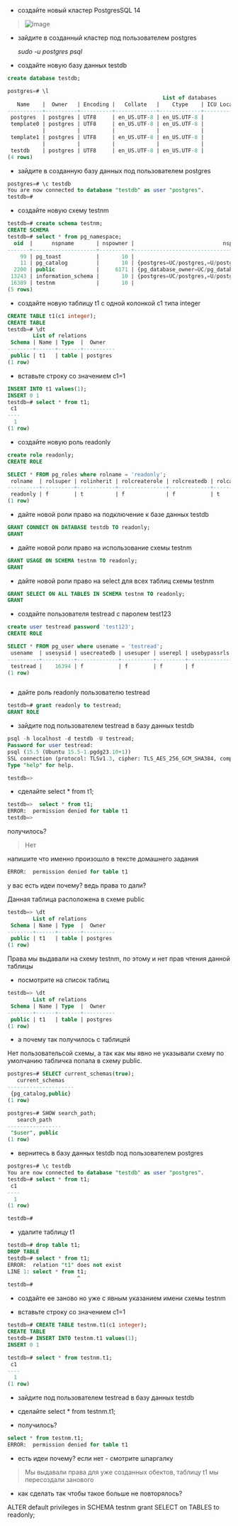 * создайте новый кластер PostgresSQL 14
  
>![image](https://github.com/VyacheslavIT/postgre/assets/136000255/8a1ff850-efb8-4d33-b188-77236f5280d4)

* зайдите в созданный кластер под пользователем postgres
  
  *sudo -u postgres psql*
  
*   создайте новую базу данных testdb

``` sql
create database testdb;
```


```sql
postgres=# \l
                                                 List of databases
   Name    |  Owner   | Encoding |   Collate   |    Ctype    | ICU Locale | Locale Provider |   Access privileges   
-----------+----------+----------+-------------+-------------+------------+-----------------+-----------------------
 postgres  | postgres | UTF8     | en_US.UTF-8 | en_US.UTF-8 |            | libc            | 
 template0 | postgres | UTF8     | en_US.UTF-8 | en_US.UTF-8 |            | libc            | =c/postgres          +
           |          |          |             |             |            |                 | postgres=CTc/postgres
 template1 | postgres | UTF8     | en_US.UTF-8 | en_US.UTF-8 |            | libc            | =c/postgres          +
           |          |          |             |             |            |                 | postgres=CTc/postgres
 testdb    | postgres | UTF8     | en_US.UTF-8 | en_US.UTF-8 |            | libc            | 
(4 rows)
```

* зайдите в созданную базу данных под пользователем postgres
  
```sql
postgres=# \c testdb
You are now connected to database "testdb" as user "postgres".
testdb=# 
``` 

* создайте новую схему testnm
  
```sql
testdb=# create schema testnm;
CREATE SCHEMA
testdb=# select * from pg_namespace;
  oid  |      nspname       | nspowner |                            nspacl                             
-------+--------------------+----------+---------------------------------------------------------------
    99 | pg_toast           |       10 | 
    11 | pg_catalog         |       10 | {postgres=UC/postgres,=U/postgres}
  2200 | public             |     6171 | {pg_database_owner=UC/pg_database_owner,=U/pg_database_owner}
 13243 | information_schema |       10 | {postgres=UC/postgres,=U/postgres}
 16389 | testnm             |       10 | 
(5 rows)
```

* создайте новую таблицу t1 с одной колонкой c1 типа integer
```sql
CREATE TABLE t1(c1 integer);
CREATE TABLE
testdb=# \dt
        List of relations
 Schema | Name | Type  |  Owner   
--------+------+-------+----------
 public | t1   | table | postgres
(1 row)
```
* вставьте строку со значением c1=1
  
```sql
INSERT INTO t1 values(1);
INSERT 0 1
testdb=# select * from t1;
 c1 
----
  1
(1 row)
```
* создайте новую роль readonly


  
```sql
create role readonly;
CREATE ROLE

SELECT * FROM pg_roles where rolname = 'readonly';
 rolname  | rolsuper | rolinherit | rolcreaterole | rolcreatedb | rolcanlogin | rolreplication | rolconnlimit | rolpassword | rolvaliduntil | rolbypassrls | rolconfig |  oid  
----------+----------+------------+---------------+-------------+-------------+----------------+--------------+-------------+---------------+--------------+-----------+-------
 readonly | f        | t          | f             | f           | t           | f              |           -1 | ********    |               | f            |           | 16393
(1 row)


```
* дайте новой роли право на подключение к базе данных testdb
  
```sql
GRANT CONNECT ON DATABASE testdb TO readonly;
GRANT
```
* дайте новой роли право на использование схемы testnm
  
```sql  
GRANT USAGE ON SCHEMA testnm TO readonly;
GRANT
```

* дайте новой роли право на select для всех таблиц схемы testnm

```sql
GRANT SELECT ON ALL TABLES IN SCHEMA testnm TO readonly;
GRANT
```
* создайте пользователя testread с паролем test123

```sql
create user testread password 'test123';
CREATE ROLE

SELECT * FROM pg_user where usename = 'testread';
 usename  | usesysid | usecreatedb | usesuper | userepl | usebypassrls |  passwd  | valuntil | useconfig 
----------+----------+-------------+----------+---------+--------------+----------+----------+-----------
 testread |    16394 | f           | f        | f       | f            | ******** |          | 
(1 row)



``` 
  
* дайте роль readonly пользователю testread
  
```sql
testdb=# grant readonly to testread;
GRANT ROLE
```

* зайдите под пользователем testread в базу данных testdb

 ```sql
psql -h localhost -d testdb -U testread;
Password for user testread: 
psql (15.5 (Ubuntu 15.5-1.pgdg23.10+1))
SSL connection (protocol: TLSv1.3, cipher: TLS_AES_256_GCM_SHA384, compression: off)
Type "help" for help.

testdb=> 
```

* сделайте select * from t1;
  
```sql
testdb=>  select * from t1;
ERROR:  permission denied for table t1
testdb=> 
```
получилось? 

>Нет

напишите что именно произошло в тексте домашнего задания
```sql
ERROR:  permission denied for table t1
```
у вас есть идеи почему? ведь права то дали?

Данная таблица расположена в схеме public
```sql
testdb=> \dt
        List of relations
 Schema | Name | Type  |  Owner   
--------+------+-------+----------
 public | t1   | table | postgres
(1 row)
```
Права мы выдавали на схему testnm, по этому и нет прав чтения данной таблицы

* посмотрите на список таблиц
```sql
testdb=> \dt
        List of relations
 Schema | Name | Type  |  Owner   
--------+------+-------+----------
 public | t1   | table | postgres
(1 row)
```

* а почему так получилось с таблицей 
  
 Нет пользовательсой схемы, а так как мы явно не указывали схему по умолчанию табличка попала в схему public.

```sql 
postgres=# SELECT current_schemas(true);
   current_schemas   
---------------------
 {pg_catalog,public}
(1 row)
```
 
```sql
postgres=# SHOW search_path;
   search_path   
-----------------
 "$user", public
(1 row)

```
 
* вернитесь в базу данных testdb под пользователем postgres

```sql
postgres=# \c testdb
You are now connected to database "testdb" as user "postgres".
testdb=# select * from t1;
 c1 
----
  1
(1 row)

testdb=#
```
* удалите таблицу t1
  
```sql
testdb=# drop table t1;
DROP TABLE
testdb=# select * from t1;
ERROR:  relation "t1" does not exist
LINE 1: select * from t1;
                      ^
testdb=# 


``` 
* создайте ее заново но уже с явным указанием имени схемы testnm
  
* вставьте строку со значением c1=1

```sql
testdb=# CREATE TABLE testnm.t1(c1 integer);
CREATE TABLE
testdb=# INSERT INTO testnm.t1 values(1);
INSERT 0 1

testdb=# select * from testnm.t1;
 c1 
----
  1
(1 row)
```

* зайдите под пользователем testread в базу данных testdb
  
* сделайте select * from testnm.t1;
  
* получилось?
  
```sql
select * from testnm.t1;
ERROR:  permission denied for table t1
``` 
* есть идеи почему? если нет - смотрите шпаргалку

>Мы выдавали права для уже созданных обектов, таблицу t1 мы пересоздали занового  

* как сделать так чтобы такое больше не повторялось?
  
ALTER default privileges in SCHEMA testnm grant SELECT on TABLES to readonly;


  
